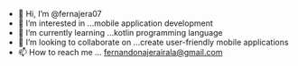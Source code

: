 - 👋 Hi, I’m @fernajera07
- 👀 I’m interested in ...mobile application development
- 🌱 I’m currently learning ...kotlin programming language
- 💞️ I’m looking to collaborate on ...create user-friendly mobile applications
- 📫 How to reach me ... fernandonajerairala@gmail.com

<!---
fernajera07/fernajera07 is a ✨ special ✨ repository because its `README.md` (this file) appears on your GitHub profile.
You can click the Preview link to take a look at your changes.
--->
